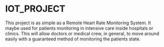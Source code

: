 # IOT_PROJECT
This project is as simple as a Remote Heart Rate Monitoring System.
It maybe used for patients monitoring in intensive care inside hospitals or clinics.
This will allow doctors or medical crew, in general, to move around easily with a guaranteed method of monitoring the patients state.
